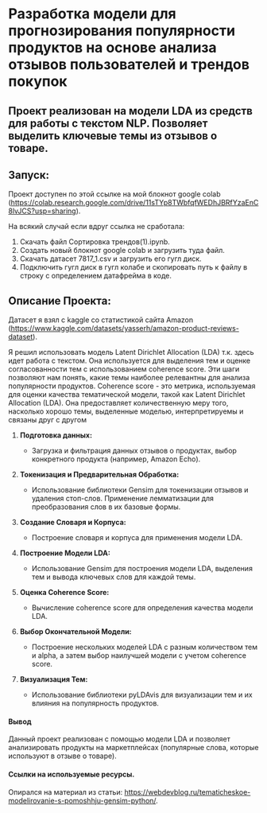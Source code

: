 # Разработка модели для прогнозирования популярности продуктов на основе анализа отзывов пользователей и трендов покупок
Проект реализован на модели LDA из средств для работы с текстом NLP. Позволяет выделить ключевые темы из отзывов о товаре.
---

## Запуск:
Проект доступен по этой ссылке на мой блокнот google colab (https://colab.research.google.com/drive/11sTYp8TWbfqfWEDhJBRfYzaEnC8lvJCS?usp=sharing).

На всякий случай если вдруг ссылка не сработала:
1) Скачать файл Сортировка трендов(1).ipynb.
2) Создать новый блокнот google colab и загрузить туда файл.
3) Скачать датасет 7817_1.csv и загрузить его гугл диск.
4) Подключить гугл диск в гугл колабе и скопировать путь к файлу в строку с определением датафрейма в коде.
   
## Описание Проекта:
Датасет я взял с kaggle со статистикой сайта Amazon (https://www.kaggle.com/datasets/yasserh/amazon-product-reviews-dataset).

Я решил использовать модель Latent Dirichlet Allocation (LDA) т.к. здесь идет работа с текстом. Она используется для выделения тем и оценке согласованности тем с использованием coherence score. Эти шаги позволяют нам понять, какие темы наиболее релевантны для анализа популярности продуктов. Coherence score - это метрика, используемая для оценки качества тематической модели, такой как Latent Dirichlet Allocation (LDA). Она предоставляет количественную меру того, насколько хорошо темы, выделенные моделью, интерпретируемы и связаны друг с другом


1. **Подготовка данных:**
   - Загрузка и фильтрация данных отзывов о продуктах, выбор конкретного продукта (например, Amazon Echo).

2. **Токенизация и Предварительная Обработка:**
   - Использование библиотеки Gensim для токенизации отзывов и удаления стоп-слов. Применение лемматизации для преобразования слов в их базовые формы.

3. **Создание Словаря и Корпуса:**
   - Построение словаря и корпуса для применения модели LDA.

4. **Построение Модели LDA:**
   - Использование Gensim для построения модели LDA, выделения тем и вывода ключевых слов для каждой темы.

5. **Оценка Coherence Score:**
   - Вычисление coherence score для определения качества модели LDA.

6. **Выбор Окончательной Модели:**
   - Построение нескольких моделей LDA с разным количеством тем и alpha, а затем выбор наилучшей модели с учетом coherence score.

7. **Визуализация Тем:**
   - Использование библиотеки pyLDAvis для визуализации тем и их влияния на популярность продуктов.

#### Вывод
Данный проект реализован с помощью модели LDA и позволяет анализировать продукты на маркетплейсах (популярные слова, которые используют в отзыве о товаре).

#### Ссылки на используемые ресурсы.
Опирался на материал из статьи: https://webdevblog.ru/tematicheskoe-modelirovanie-s-pomoshhju-gensim-python/. 
